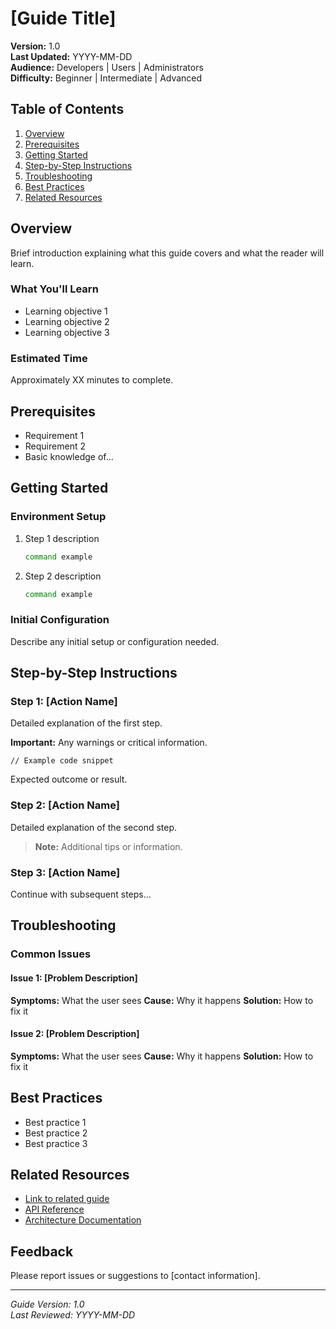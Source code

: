 # [Guide Title]

**Version:** 1.0  
**Last Updated:** YYYY-MM-DD  
**Audience:** Developers | Users | Administrators  
**Difficulty:** Beginner | Intermediate | Advanced

## Table of Contents
1. [Overview](#overview)
2. [Prerequisites](#prerequisites)
3. [Getting Started](#getting-started)
4. [Step-by-Step Instructions](#step-by-step-instructions)
5. [Troubleshooting](#troubleshooting)
6. [Best Practices](#best-practices)
7. [Related Resources](#related-resources)

## Overview
Brief introduction explaining what this guide covers and what the reader will learn.

### What You'll Learn
- Learning objective 1
- Learning objective 2
- Learning objective 3

### Estimated Time
Approximately XX minutes to complete.

## Prerequisites
- Requirement 1
- Requirement 2
- Basic knowledge of...

## Getting Started

### Environment Setup
1. Step 1 description
   ```bash
   command example
   ```

2. Step 2 description
   ```bash
   command example
   ```

### Initial Configuration
Describe any initial setup or configuration needed.

## Step-by-Step Instructions

### Step 1: [Action Name]
Detailed explanation of the first step.

**Important:** Any warnings or critical information.

```code
// Example code snippet
```

Expected outcome or result.

### Step 2: [Action Name]
Detailed explanation of the second step.

> **Note:** Additional tips or information.

### Step 3: [Action Name]
Continue with subsequent steps...

## Troubleshooting

### Common Issues

#### Issue 1: [Problem Description]
**Symptoms:** What the user sees
**Cause:** Why it happens
**Solution:** How to fix it

#### Issue 2: [Problem Description]
**Symptoms:** What the user sees
**Cause:** Why it happens
**Solution:** How to fix it

## Best Practices
- Best practice 1
- Best practice 2
- Best practice 3

## Related Resources
- [Link to related guide](../guides/related-guide.md)
- [API Reference](../api/api-reference.md)
- [Architecture Documentation](../architecture/system-design.md)

## Feedback
Please report issues or suggestions to [contact information].

---
*Guide Version: 1.0*  
*Last Reviewed: YYYY-MM-DD*